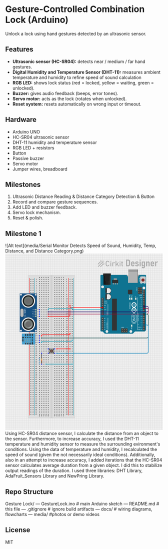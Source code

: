 # Gesture-Controlled Combination Lock (Arduino)

Unlock a lock using hand gestures detected by an ultrasonic sensor.

## Features
- **Ultrasonic sensor (HC-SR04):** detects near / medium / far hand gestures.
- **Digital Humidity and Temperature Sensor (DHT-11):** measures ambient temperature and humidity to refine speed of sound calculation
- **RGB LED:** shows lock status (red = locked, yellow = waiting, green = unlocked).
- **Buzzer:** gives audio feedback (beeps, error tones).
- **Servo motor:** acts as the lock (rotates when unlocked).
- **Reset system:** resets automatically on wrong input or timeout.

## Hardware
- Arduino UNO
- HC-SR04 ultrasonic sensor
- DHT-11 humidity and temperature sensor
- RGB LED + resistors
- Button
- Passive buzzer
- Servo motor
- Jumper wires, breadboard

## Milestones
1. Ultrasonic Distance Reading & Distance Category Detection & Button
3. Record and compare gesture sequences.
4. Add LED and buzzer feedback.
5. Servo lock mechanism.
6. Reset & polish.

## Milestone 1
![Alt text](media/Serial Monitor Detects  Speed of Sound, Humidity, Temp, Distance, and Distance Category.png)
![Alt text](media/circuit_image1.png)
Using HC-SR04 distance sensor, I calculate the distance from an object to the sensor. Furthermore, to increase accuracy, I used the DHT-11 temperature and humidity sensor to measure the surrounding evironment's conditions. Using the data of temperature and humidity, I recalculated the speed of sound (given the not necessarily ideal conditions). Additionally, also in an attempt to increase accuracy, I added iterations that the HC-SR04 sensor calculates average duration from a given object. I did this to stabilize output readings of the duration. I used three libraries: DHT Library, AdaFruit_Sensors Library and NewPring Library.

## Repo Structure
Gesture Lock/
— GestureLock.ino #  main Arduino sketch
— README.md # this file
— .gitignore # ignore build artifacts
— docs/ # wiring diagrams, flowcharts
— media/ #photos or demo videos

## License
MIT
